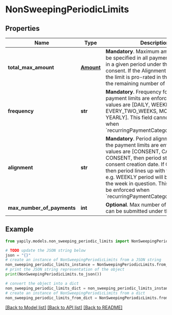 # NonSweepingPeriodicLimits


## Properties

Name | Type | Description | Notes
------------ | ------------- | ------------- | -------------
**total_max_amount** | [**Amount**](Amount.md) | __Mandatory__. Maximum amount that can be specified in all payment instructions in a given period under this VRP consent. If the Alignment is Calendar, the limit is pro-rated in the first period to the remaining number of days. | 
**frequency** | **str** | __Mandatory__. Frequency for which the payment limits are enforced. Allowed values are [DAILY, WEEKLY, EVERY_TWO_WEEKS, MONTHLY, YEARLY]. This field cannot be enforced when &#x60;recurringPaymentCategory&#x3D;ONGOING&#x60;. | [optional] 
**alignment** | **str** | __Mandatory__. Period alignment for which the payment limits are enforced. Allowed values are [CONSENT, CALENDAR]. If CONSENT, then period starts on consent creation date. If CALENDAR, then period lines up with the frequency e.g. WEEKLY period will begin at start of the week in question. This field cannot be enforced when &#x60;recurringPaymentCategory&#x3D;ONGOING&#x60;. | [optional] 
**max_number_of_payments** | **int** | __Optional__. Max number of payments that can be submitted under this period. | [optional] 

## Example

```python
from yapily.models.non_sweeping_periodic_limits import NonSweepingPeriodicLimits

# TODO update the JSON string below
json = "{}"
# create an instance of NonSweepingPeriodicLimits from a JSON string
non_sweeping_periodic_limits_instance = NonSweepingPeriodicLimits.from_json(json)
# print the JSON string representation of the object
print(NonSweepingPeriodicLimits.to_json())

# convert the object into a dict
non_sweeping_periodic_limits_dict = non_sweeping_periodic_limits_instance.to_dict()
# create an instance of NonSweepingPeriodicLimits from a dict
non_sweeping_periodic_limits_from_dict = NonSweepingPeriodicLimits.from_dict(non_sweeping_periodic_limits_dict)
```
[[Back to Model list]](../README.md#documentation-for-models) [[Back to API list]](../README.md#documentation-for-api-endpoints) [[Back to README]](../README.md)


